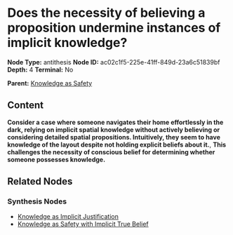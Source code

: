 # Does the necessity of believing a proposition undermine instances of implicit knowledge?

**Node Type:** antithesis
**Node ID:** ac02c1f5-225e-41ff-849d-23a6c51839bf
**Depth:** 4
**Terminal:** No

**Parent:** [Knowledge as Safety](knowledge-as-safety-synthesis-faa6057a-ebaa-4043-ba64-f52dcdcd1739.md)

## Content

**Consider a case where someone navigates their home effortlessly in the dark, relying on implicit spatial knowledge without actively believing or considering detailed spatial propositions. Intuitively, they seem to have knowledge of the layout despite not holding explicit beliefs about it.**, **This challenges the necessity of conscious belief for determining whether someone possesses knowledge.**

## Related Nodes

### Synthesis Nodes

- [Knowledge as Implicit Justification](knowledge-as-implicit-justification-synthesis-2080a120-0dee-4058-a8bb-2e7f8bd14d3c.md)
- [Knowledge as Safety with Implicit True Belief](knowledge-as-safety-with-implicit-true-belief-synthesis-01c28e1b-7063-4854-91b4-26b9d7b1f939.md)
